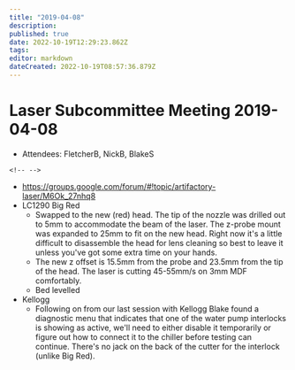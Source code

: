 ```yaml
---
title: "2019-04-08"
description: 
published: true
date: 2022-10-19T12:29:23.862Z
tags: 
editor: markdown
dateCreated: 2022-10-19T08:57:36.879Z
---
```


# Laser Subcommittee Meeting 2019-04-08

-   Attendees: FletcherB, NickB, BlakeS

```{=html}
<!-- -->
```
-   <https://groups.google.com/forum/#!topic/artifactory-laser/M6Ok_27nhq8>
-   LC1290 Big Red
    -   Swapped to the new (red) head. The tip of the nozzle was drilled out to 5mm to accommodate the beam of the laser. The z-probe mount was expanded to 25mm to fit on the new head. Right now it's a little difficult to disassemble the head for lens cleaning so best to leave it unless you've got some extra time on your hands.
    -   The new z offset is 15.5mm from the probe and 23.5mm from the tip of the head. The laser is cutting 45-55mm/s on 3mm MDF comfortably.
    -   Bed levelled
-   Kellogg
    -   Following on from our last session with Kellogg Blake found a diagnostic menu that indicates that one of the water pump interlocks is showing as active, we'll need to either disable it temporarily or figure out how to connect it to the chiller before testing can continue. There's no jack on the back of the cutter for the interlock (unlike Big Red).
